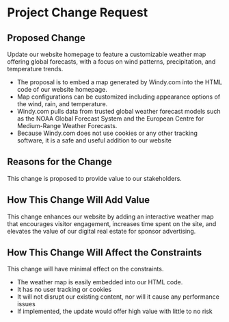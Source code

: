# Project Change Request

## Proposed Change
Update our website homepage to feature a customizable weather map offering global forecasts, with a focus on wind patterns, precipitation, and temperature trends.
- The proposal is to embed a map generated by Windy.com into the HTML code of our website homepage.
- Map configurations can be customized including appearance options of the wind, rain, and temperature.
- Windy.com pulls data from trusted global weather forecast models such as the NOAA Global Forecast System and the European Centre for Medium-Range Weather Forecasts.
- Because Windy.com does not use cookies or any other tracking software, it is a safe and useful addition to our website

## Reasons for the Change
This change is proposed to provide value to our stakeholders.

## How This Change Will Add Value
This change enhances our website by adding an interactive weather map that encourages visitor engagement, increases time spent on the site, and elevates the value of our digital real estate for sponsor advertising.

## How This Change Will Affect the Constraints
This change will have minimal effect on the constraints.
- The weather map is easily embedded into our HTML code.
- It has no user tracking or cookies
- It will not disrupt our existing content, nor will it cause any performance issues
- If implemented, the update would offer high value with little to no risk
